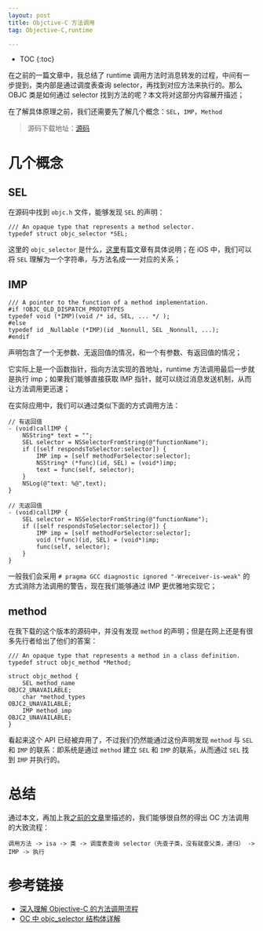 ```yaml
---
layout: post
title: Objctive-C 方法调用
tag: Objective-C,runtime

---
```


* TOC
{:toc}

在之前的一篇文章中，我总结了 runtime 调用方法时消息转发的过程，中间有一步提到，类内部是通过调度表查询 selector，再找到对应方法来执行的。那么 OBJC 类是如何通过 selector 找到方法的呢？本文将对这部分内容展开描述；

在了解具体原理之前，我们还需要先了解几个概念：`SEL`，`IMP`，`Method`

> 源码下载地址：[源码](https://opensource.apple.com/tarballs/objc4/)

# 几个概念

## SEL

在源码中找到 `objc.h` 文件，能够发现 `SEL` 的声明：

```Objc
/// An opaque type that represents a method selector.
typedef struct objc_selector *SEL;
```

这里的 `objc_selector` 是什么，[这里](https://blog.csdn.net/jeffasd/article/details/52084639)有篇文章有具体说明；在 iOS 中，我们可以将 `SEL` 理解为一个字符串，与方法名成一一对应的关系；

## IMP

```Objc
/// A pointer to the function of a method implementation. 
#if !OBJC_OLD_DISPATCH_PROTOTYPES
typedef void (*IMP)(void /* id, SEL, ... */ ); 
#else
typedef id _Nullable (*IMP)(id _Nonnull, SEL _Nonnull, ...); 
#endif
```

声明包含了一个无参数、无返回值的情况，和一个有参数、有返回值的情况；

它实际上是一个函数指针，指向方法实现的首地址，runtime 方法调用最后一步就是执行 imp；如果我们能够直接获取 IMP 指针，就可以绕过消息发送机制，从而让方法调用更迅速；

在实际应用中，我们可以通过类似下面的方式调用方法：

```Objc
// 有返回值
- (void)callIMP {
    NSString* text = "";
    SEL selector = NSSelectorFromString(@"functionName");
    if ([self respondsToSelector:selector]) {
        IMP imp = [self methodForSelector:selector];
        NSString* (*func)(id, SEL) = (void*)imp;
        text = func(self, selector);
    }
    NSLog(@"text: %@",text);
}

```

```Objc
// 无返回值
- (void)callIMP {
    SEL selector = NSSelectorFromString(@"functionName");
    if ([self respondsToSelector:selector]) {
        IMP imp = [self methodForSelector:selector];
        void (*func)(id, SEL) = (void*)imp;
        func(self, selector);
    }
}
```

一般我们会采用 `# pragma GCC diagnostic ignored "-Wreceiver-is-weak"` 的方式消除方法调用的警告，现在我们能够通过 IMP 更优雅地实现它；

## method

在我下载的这个版本的源码中，并没有发现 `method` 的声明；但是在网上还是有很多先行者给出了他们的答案：

```Objc
/// An opaque type that represents a method in a class definition.
typedef struct objc_method *Method;

struct objc_method {
    SEL method_name                                          OBJC2_UNAVAILABLE;
    char *method_types                                       OBJC2_UNAVAILABLE;
    IMP method_imp                                           OBJC2_UNAVAILABLE;
}
```

看起来这个 API 已经被弃用了，不过我们仍然能通过这份声明发现 `method` 与 `SEL` 和 `IMP` 的联系：即系统是通过 `method` 建立 `SEL` 和 `IMP` 的联系，从而通过 `SEL` 找到 `IMP` 并执行的。


# 总结

通过本文，再加上我[之前的文章](https://patshen.github.io/2020/08/13/Runtime_imporvement.html)里描述的，我们能够很自然的得出 OC 方法调用的大致流程：

```
调用方法 -> isa -> 类 -> 调度表查询 selector（先查子类，没有就查父类，递归） -> IMP -> 执行
```

# 参考链接

* [深入理解 Objective-C 的方法调用流程](https://www.jianshu.com/p/114782a909f9)
* [OC 中 objc_selector 结构体详解](https://blog.csdn.net/jeffasd/article/details/52084639)